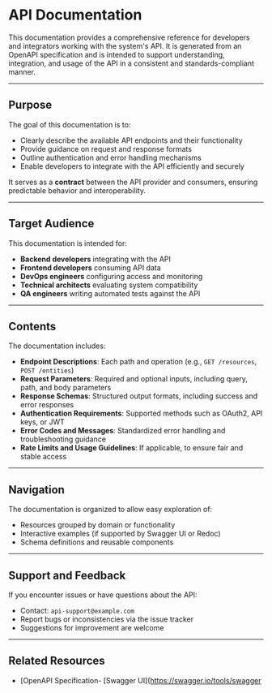 # API Documentation

This documentation provides a comprehensive reference for developers and integrators working with the system's API. It is generated from an OpenAPI specification and is intended to support understanding, integration, and usage of the API in a consistent and standards-compliant manner.

---

## Purpose

The goal of this documentation is to:

- Clearly describe the available API endpoints and their functionality
- Provide guidance on request and response formats
- Outline authentication and error handling mechanisms
- Enable developers to integrate with the API efficiently and securely

It serves as a **contract** between the API provider and consumers, ensuring predictable behavior and interoperability.

---

## Target Audience

This documentation is intended for:

- **Backend developers** integrating with the API
- **Frontend developers** consuming API data
- **DevOps engineers** configuring access and monitoring
- **Technical architects** evaluating system compatibility
- **QA engineers** writing automated tests against the API

---

## Contents

The documentation includes:

- **Endpoint Descriptions**: Each path and operation (e.g., `GET /resources`, `POST /entities`)
- **Request Parameters**: Required and optional inputs, including query, path, and body parameters
- **Response Schemas**: Structured output formats, including success and error responses
- **Authentication Requirements**: Supported methods such as OAuth2, API keys, or JWT
- **Error Codes and Messages**: Standardized error handling and troubleshooting guidance
- **Rate Limits and Usage Guidelines**: If applicable, to ensure fair and stable access

---

## Navigation

The documentation is organized to allow easy exploration of:

- Resources grouped by domain or functionality
- Interactive examples (if supported by Swagger UI or Redoc)
- Schema definitions and reusable components

---

## Support and Feedback

If you encounter issues or have questions about the API:

- Contact: `api-support@example.com`
- Report bugs or inconsistencies via the issue tracker
- Suggestions for improvement are welcome

---

## Related Resources

- [OpenAPI Specification- [Swagger UI](https://swagger.io/tools/swagger